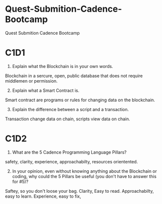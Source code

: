 # Quest-Submition-Cadence-Bootcamp
Quest Submition Cadence Bootcamp

# C1D1

1. Explain what the Blockchain is in your own words.

Blockchain in a sercure, open, public database that does not require middlemen or permission. 

2. Explain what a Smart Contract is. 

Smart contract are programs or rules for changing data on the blockchain. 

3. Explain the difference between a script and a transaction.

Transaction change data on chain, scripts view data on chain. 


# C1D2


1. What are the 5 Cadence Programming Language Pillars?

safety, clarity, experience, approachabilty, resources orientented. 

2. In your opinion, even without knowing anything about the Blockchain or coding, why could the 5 Pillars be useful (you don't have to answer this for #5)?

Saftey, so you don't loose your bag. Clarity, Easy to read. Approachabilty, easy to learn. Experience, easy to fix, 
